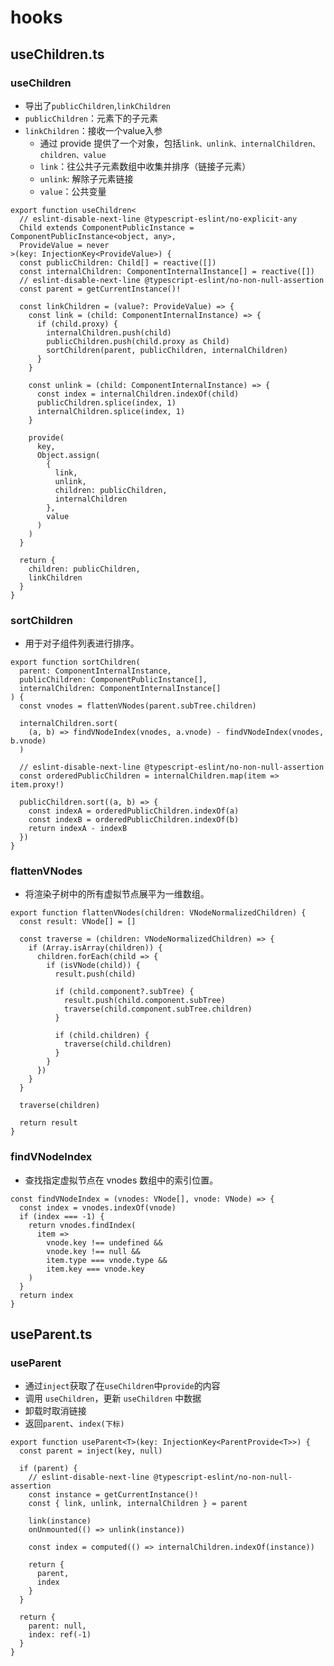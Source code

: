 # hooks

## useChildren.ts

### useChildren
- 导出了`publicChildren`,`linkChildren`
- `publicChildren`：元素下的子元素
- `linkChildren`：接收一个value入参
  - 通过 provide 提供了一个对象，包括`link、unlink、internalChildren、children、value`
  - `link`：往公共子元素数组中收集并排序（链接子元素）
  - `unlink`: 解除子元素链接
  - `value`：公共变量
```
export function useChildren<
  // eslint-disable-next-line @typescript-eslint/no-explicit-any
  Child extends ComponentPublicInstance = ComponentPublicInstance<object, any>,
  ProvideValue = never
>(key: InjectionKey<ProvideValue>) {
  const publicChildren: Child[] = reactive([])
  const internalChildren: ComponentInternalInstance[] = reactive([])
  // eslint-disable-next-line @typescript-eslint/no-non-null-assertion
  const parent = getCurrentInstance()!

  const linkChildren = (value?: ProvideValue) => {
    const link = (child: ComponentInternalInstance) => {
      if (child.proxy) {
        internalChildren.push(child)
        publicChildren.push(child.proxy as Child)
        sortChildren(parent, publicChildren, internalChildren)
      }
    }

    const unlink = (child: ComponentInternalInstance) => {
      const index = internalChildren.indexOf(child)
      publicChildren.splice(index, 1)
      internalChildren.splice(index, 1)
    }

    provide(
      key,
      Object.assign(
        {
          link,
          unlink,
          children: publicChildren,
          internalChildren
        },
        value
      )
    )
  }

  return {
    children: publicChildren,
    linkChildren
  }
}
```
### sortChildren
- 用于对子组件列表进行排序。
```
export function sortChildren(
  parent: ComponentInternalInstance,
  publicChildren: ComponentPublicInstance[],
  internalChildren: ComponentInternalInstance[]
) {
  const vnodes = flattenVNodes(parent.subTree.children)

  internalChildren.sort(
    (a, b) => findVNodeIndex(vnodes, a.vnode) - findVNodeIndex(vnodes, b.vnode)
  )

  // eslint-disable-next-line @typescript-eslint/no-non-null-assertion
  const orderedPublicChildren = internalChildren.map(item => item.proxy!)

  publicChildren.sort((a, b) => {
    const indexA = orderedPublicChildren.indexOf(a)
    const indexB = orderedPublicChildren.indexOf(b)
    return indexA - indexB
  })
}
```
### flattenVNodes
- 将渲染子树中的所有虚拟节点展平为一维数组。
```
export function flattenVNodes(children: VNodeNormalizedChildren) {
  const result: VNode[] = []

  const traverse = (children: VNodeNormalizedChildren) => {
    if (Array.isArray(children)) {
      children.forEach(child => {
        if (isVNode(child)) {
          result.push(child)

          if (child.component?.subTree) {
            result.push(child.component.subTree)
            traverse(child.component.subTree.children)
          }

          if (child.children) {
            traverse(child.children)
          }
        }
      })
    }
  }

  traverse(children)

  return result
}
```
### findVNodeIndex
- 查找指定虚拟节点在 vnodes 数组中的索引位置。
```
const findVNodeIndex = (vnodes: VNode[], vnode: VNode) => {
  const index = vnodes.indexOf(vnode)
  if (index === -1) {
    return vnodes.findIndex(
      item =>
        vnode.key !== undefined &&
        vnode.key !== null &&
        item.type === vnode.type &&
        item.key === vnode.key
    )
  }
  return index
}
```

## useParent.ts
### useParent
- 通过`inject`获取了在`useChildren`中`provide`的内容
- 调用 `useChildren`，更新 `useChildren` 中数据
- 卸载时取消链接
- 返回`parent`、`index(下标)`
```
export function useParent<T>(key: InjectionKey<ParentProvide<T>>) {
  const parent = inject(key, null)

  if (parent) {
    // eslint-disable-next-line @typescript-eslint/no-non-null-assertion
    const instance = getCurrentInstance()!
    const { link, unlink, internalChildren } = parent

    link(instance)
    onUnmounted(() => unlink(instance))

    const index = computed(() => internalChildren.indexOf(instance))

    return {
      parent,
      index
    }
  }

  return {
    parent: null,
    index: ref(-1)
  }
}
```